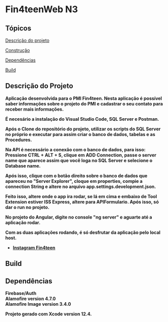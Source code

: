 
# Fin4teenWeb N3

## Tópicos 

 [Descrição do projeto](#descrição-do-projeto)
 
 [Construção](#construção)
 
 [Dependências](#dependencias)
 
 
 [Build](#build)

## Descrição do Projeto
<b>Aplicação desenvolvida para o PMI Fin4teen. Nesta aplicação é possível saber informações sobre o projeto do PMI e cadastrar o seu contato para receber mais informações.

É necesário a instalação do Visual Studio Code, SQL Server e Postman.

Após o Clone do repositório do projeto, utilizar os scripts do SQL Server no próprio e executar para assim criar o banco de dados, tabelas e as Procedures.

Na API é necessário a conexão com o banco de dados, para isso: Pressione CTRL + ALT + S, clique em ADD Connection, passe o server name que aparece assim que você loga no SQL Server e selecione o Database name.
  
 Após isso, clique com o botão direito sobre o banco de dados que apareceu no "Server Explorer", cloque em properties, compie a connection String e altere no arquivo app.settings.development.json.

Feito isso, altere onde o app ira rodar, se lá em cima e embaixo de Tool Extension estiver ISS Express, altere para APIFormulario.
Após isso, só dar o run no projeto.

No projeto do Angular, digite no console "ng server" e aguarte até a aplicação rodar.

Com as duas aplicações rodando, é só desfrutar da aplicação pelo local host.
<br>


* [Instagram Fin4teen](https://www.instagram.com/fin4teenapp/)
  

## Build

## Dependências
<b>Firebase/Auth<br>
<b>Alamofire version 4.7.0<br>
<b>Alamofire Image version 3.4.0<br>
 

Projeto gerado com Xcode version 12.4.
